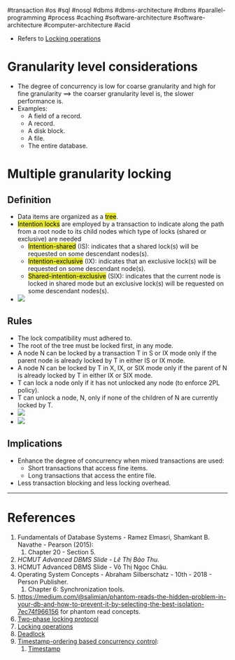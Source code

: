 #transaction #os #sql #nosql #dbms #dbms-architecture #rdbms #parallel-programming #process #caching #software-architecture #software-architecture #computer-architecture  #acid 

- Refers to [Locking operations](Locking%20operations.md)
# Granularity level considerations
- The degree of concurrency is low for coarse granularity and high for fine granularity $\implies$ the coarser granularity level is, the slower performance is.
- Examples:
	- A field of a record.
	- A record.
	- A disk block.
	- A file.
	- The entire database.
# Multiple granularity locking
## Definition
- Data items are organized as a <mark style="background: #e4e62d;">tree</mark>.
- <mark style="background: #e4e62d;">Intention locks</mark> are employed by a transaction to indicate along the path from a root node to its child nodes which type of locks (shared or exclusive) are needed
	-  <mark style="background: #e4e62d;">Intention-shared</mark> (IS): indicates that a shared lock(s) will be requested on some descendant nodes(s).
	- <mark style="background: #e4e62d;">Intention-exclusive</mark> (IX): indicates that an exclusive lock(s) will be requested on some descendant node(s).
	- <mark style="background: #e4e62d;">Shared-intention-exclusive</mark> (SIX): indicates that the current node is locked in shared mode but an exclusive lock(s) will be requested on some descendant nodes(s).
- ![](Pasted%20image%2020241214075034.png)
## Rules
- The lock compatibility must adhered to.
- The root of the tree must be locked first, in any mode.
- A node N can be locked by a transaction T in S or IX mode only if the parent node is already locked by T in either IS or IX mode.
- A node N can be locked by T in X, IX, or SIX mode only if the parent of N is already locked by T in either IX or SIX mode.
- T can lock a node only if it has not unlocked any node (to enforce 2PL policy).
- T can unlock a node, N, only if none of the children of N are currently locked by T.
- ![](Pasted%20image%2020241214075833.png)
- ![](Pasted%20image%2020241214082815.png)
## Implications
- Enhance the degree of concurrency when mixed transactions are used:
	- Short transactions that access fine items.
	- Long transactions that access the entire file.
- Less transaction blocking and less locking overhead.

---
# References
1. Fundamentals of Database Systems - Ramez Elmasri, Shamkant B. Navathe - Pearson (2015):
	1. Chapter 20 - Section 5.
2. *HCMUT Advanced DBMS Slide - Lê Thị Bảo Thu.*
3. HCMUT Advanced DBMS Slide - Võ Thị Ngọc Châu.
4. Operating System Concepts - Abraham Silberschatz - 10th - 2018 - Person Publisher.
	1. Chapter 6: Synchronization tools.
5. https://medium.com/@salimian/phantom-reads-the-hidden-problem-in-your-db-and-how-to-prevent-it-by-selecting-the-best-isolation-7ec74f966156 for phantom read concepts.
6. [Two-phase locking protocol](Two-phase%20locking%20protocol.md)
7. [Locking operations](Locking%20operations.md)
8. [Deadlock](dbms/transaction/acid/concurrency-control/Deadlock.md)
9. [Timestamp-ordering based concurrency control](Timestamp-ordering%20based%20concurrency%20control.md):
	1. [Timestamp](Timestamp-ordering%20based%20concurrency%20control.md#Timestamp)
